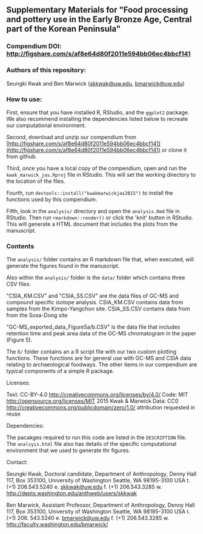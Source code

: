 ## Supplementary Materials for "Food processing and pottery use in the Early Bronze Age, Central part of the Korean Peninsula"

### Compendium DOI: http://figshare.com/s/af8e64d80f2011e594bb06ec4bbcf141

### Authors of this repository:
Seungki Kwak and Ben Marwick (skkwak@uw.edu, bmarwick@uw.edu)

### How to use:

First, ensure that you have installed R, RStudio, and the `ggplot2` package. We also recommend installing the dependencies listed below to recreate our computational environment. 

Second, download and unzip our compendium from [http://figshare.com/s/af8e64d80f2011e594bb06ec4bbcf141](http://figshare.com/s/af8e64d80f2011e594bb06ec4bbcf141) or clone it from github.

Third, once you have a local copy of the compendium, open and run the `kwak_marwick_jas.Rproj` file in RStudio. This will set the working directory to the location of the files.

Fourth, run `devtools::install("kwakmarwickjas2015")` to install the functions used by this compendium. 

Fifth, look in the `analysis/` directory and open the `analysis.Rmd` file in RStudio. Then run `rmarkdown::render()` or click the 'knit' button in RStudio. This will generate a HTML document that includes the plots from the manuscript. 
### Contents

The `analysis/` folder contains an R markdown file that, when executed, will generate the figures found in the manuscript.

Also within the `analysis/` folder is the `data/` folder which contains three CSV files. 

"CSIA_KM.CSV" and "CSIA_SS.CSV" are the data files of GC-MS and compound specific isotope analysis. CSIA_KM.CSV contains data from samples from the Kimpo-Yangchon site. CSIA_SS.CSV contains data from  from the Sosa-Dong site

"GC-MS_exported_data_Figure5a/b.CSV" is the data file that includes retention time and peak area data of the GC-MS chromatogram in the paper (Figure 5).

The `R/` folder contains an a R script file with our two custom plotting functions. These functions are for general use with GC-MS and CSIA data relating to archaeological foodways. The other items in our compendium are typical components of a simple R package. 

Licenses:

Text: CC-BY-4.0 http://creativecommons.org/licenses/by/4.0/
Code: MIT http://opensource.org/licenses/MIT 2015 Kwak & Marwick
Data: CC0 http://creativecommons.org/publicdomain/zero/1.0/ attribution requested in reuse

Dependencies:

The pacakges required to run this code are listed in the `DESCRIPTION` file. The `analsyis.html` file also has details of the specific computational environment that we used to generate thr figures.

Contact:

Seungki Kwak, Doctoral candidate, Department of Anthropology, Denny Hall 117, Box 353100, University of Washington Seattle, WA 98195-3100 USA
t. (+1) 206.543.5240 e. skkwak@uw.edu f. (+1) 206.543.3285 w. http://depts.washington.edu/anthweb/users/skkwak

Ben Marwick, Assistant Professor, Department of Anthropology, Denny Hall 117, Box 353100, University of Washington Seattle, WA 98195-3100 USA
t. (+1) 206. 543.5240 e. bmarwick@uw.edu f. (+1) 206.543.3285 w. http://faculty.washington.edu/bmarwick/
